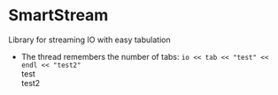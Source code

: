 # SmartStream
Library for streaming IO with easy tabulation
* The thread remembers the number of tabs: `io << tab << "test" << endl << "test2"`  
      test   
      test2   
